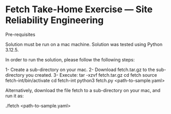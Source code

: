 # Fetch Take-Home Exercise — Site Reliability Engineering

Pre-requisites

Solution must be run on a mac machine.
Solution was tested using Python 3.12.5.

In order to run the solution, please follow the following steps:

1- Create a sub-directory on your mac.
2- Download fetch.tar.gz to the sub-directory you created.
3- Execute: 
   tar -xzvf fetch.tar.gz
   cd fetch
   source fetch-int/bin/activate
   cd fetch-int
   python3 fetch.py <path-to-sample.yaml>

Alternatively, download the file fetch to a sub-directory on your mac, and run it as:

./fetch <path-to-sample.yaml>
